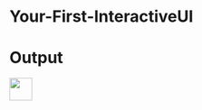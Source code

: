 # Your-First-InteractiveUI

<h1>Output</h1>

<img src="https://user-images.githubusercontent.com/47735067/111623311-51e9d580-8812-11eb-91c6-ace751d0fdfc.gif" width="40" height="40" />
